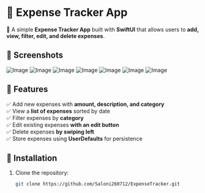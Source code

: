 # 📌 Expense Tracker App

🚀 A simple **Expense Tracker App** built with **SwiftUI** that allows users to **add, view, filter, edit, and delete expenses**.

## 📸 Screenshots
![Image](https://github.com/user-attachments/assets/1c09dd49-3668-4aad-8ef7-7eecb5b5310a)
![Image](https://github.com/user-attachments/assets/cd1f2962-d213-4305-a3f6-4488aa940e2e)
![Image](https://github.com/user-attachments/assets/06804caa-64e7-4529-a3d7-c3c5b032d07c)
![Image](https://github.com/user-attachments/assets/3965a5b8-a4cc-40c6-a7d3-b5b5710d7e2e)
![Image](https://github.com/user-attachments/assets/97003a55-4a93-4435-8815-4bf18730bf1d)
![Image](https://github.com/user-attachments/assets/1c9ad748-5bce-448e-858b-b292a75026e1)
![Image](https://github.com/user-attachments/assets/e6249e8c-7f10-4d0b-ba60-21c6d9a19a0f)

## 📌 Features
✅ Add new expenses with **amount, description, and category**  
✅ View a **list of expenses** sorted by date  
✅ Filter expenses by **category**  
✅ Edit existing expenses **with an edit button**  
✅ Delete expenses **by swiping left**  
✅ Store expenses using **UserDefaults** for persistence  

## 📌 Installation
1. Clone the repository:
   ```bash
   git clone https://github.com/Saloni260712/ExpenseTracker.git
